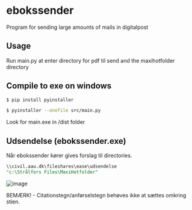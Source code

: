 # ebokssender
Program for sending large amounts of mails in digitalpost

## Usage

Run main.py at enter directory for pdf til send and the maxihotfolder directory


## Compile to exe on windows

```bash
$ pip install pyinstaller
```

```bash
$ pyinstaller --onefile src/main.py
```

Look for main.exe in /dist folder

## Udsendelse (ebokssender.exe)

Når ebokssender kører gives forslag til directories. 

```sql
\\civil.aau.dk\fileshares\ease\udsendelse
"c:\Strålfors Files\MaxiHotfolder"
```

![image](https://user-images.githubusercontent.com/108658014/190959743-29ebd340-12b8-40c7-aea1-0802f1fdc89b.png)

BEMÆRK! - Citationstegn/anførselstegn behøves ikke at sættes omkring stien.
